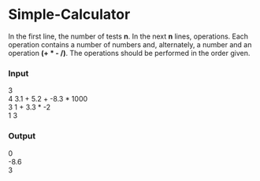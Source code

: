 # Simple-Calculator

In the first line, the number of tests **n**. In the next **n** lines, operations. Each operation contains a number of numbers and, alternately, a number and an operation **(+ * - /)**. The operations should be performed in the order given.

### Input
3\
4 3.1 + 5.2 + -8.3 * 1000\
3 1 + 3.3 * -2\
1 3
### Output
0\
-8.6\
3

